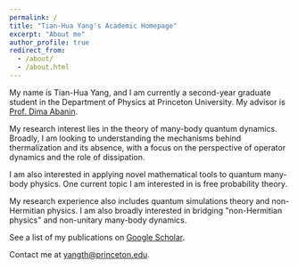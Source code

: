 ```yaml
---
permalink: /
title: "Tian-Hua Yang's Academic Homepage"
excerpt: "About me"
author_profile: true
redirect_from: 
  - /about/
  - /about.html
---
```


My name is Tian-Hua Yang, and I am currently a second-year graduate student in the Department of Physics at Princeton University. My advisor is <a href="https://phy.princeton.edu/people/dmitry-abanin">Prof. Dima Abanin</a>.

My research interest lies in the theory of many-body quantum dynamics. Broadly, I am looking to understanding the mechanisms behind thermalization and its absence, with a focus on the perspective of operator dynamics and the role of dissipation.

I am also interested in applying novel mathematical tools to quantum many-body physics. One current topic I am interested in is free probability theory.

My research experience also includes quantum simulations theory and non-Hermitian physics. I am also broadly interested in bridging "non-Hermitian physics" and non-unitary many-body dynamics.

See a list of my publications on <a href="https://scholar.google.com/citations?user=MXF9R18AAAAJ&hl=en">Google Scholar</a>.

Contact me at <a href="mailto:yangth@princeton.edu">yangth@princeton.edu</a>.